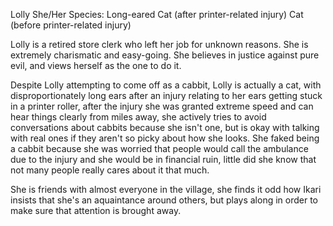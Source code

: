 Lolly
She/Her
Species: Long-eared Cat (after printer-related injury) Cat (before printer-related injury)

Lolly is a retired store clerk who left her job for unknown reasons. She is extremely charismatic and easy-going. 
She believes in justice against pure evil, and views herself as the one to do it.

Despite Lolly attempting to come off as a cabbit, 
Lolly is actually a cat, with disproportionately long ears after an injury relating to her ears getting stuck in a printer roller, 
after the injury she was granted extreme speed and can hear things clearly from miles away, 
she actively tries to avoid conversations about cabbits because she isn't one, 
but is okay with talking with real ones if they aren't so picky about how she looks. 
She faked being a cabbit because she was worried that people would call the ambulance due to the injury and she would be in financial ruin, 
little did she know that not many people really cares about it that much.

She is friends with almost everyone in the village, she finds it odd how Ikari insists that she's an aquaintance around others,
but plays along in order to make sure that attention is brought away.

